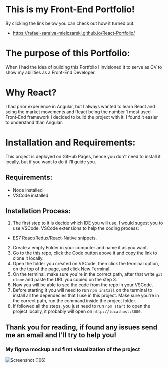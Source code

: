 # This is my Front-End Portfolio!

By clicking the link below you can check out how it turned out.
- https://rafael-saraiva-mielczarski.github.io/React-Portfolio/

# The purpose of this Portfolio:
When I had the idea of building this Portfolio I invisioned it to serve as CV to show my abilities as a Front-End Developer.

# Why React?
I had prior experience in Angular, but I always wanted to learn React and seing the market movements and React being the number 1 most used Front-End framework I decided to build the project with it. I found it easier to understand than Angular.

# Installation and Requirements: 
This project is deployed on GitHub Pages, hence you don't need to install it locally, but if you want to do it I'll guide you.

## Requirements:
- Node installed
- VSCode installed

## Installation Process:
1. The first step to it is decide which IDE you will use, I would sugest you to use VSCode.
VSCode extensions to help the coding process: 
- ES7 React/Redux/React-Native snippets.

2. Create a empty Folder in your computer and name it as you want.
3. Go to the this repo, click the Code button above it and copy the link to clone it locally.
4. Open the folder you created on VSCode, then click the terminal option, on the top of the page, and click New Terminal.
5. On the terminal, make sure you're in the correct path, after that write `git clone` and paste the URL you copied on the step 3.
6. Now you will be able to see the code from the repo in your VSCode.
7. Before starting it you will need to run `npm install` on the terminal to install all the dependecies that I use in this project. Make sure you're in the correct path, run the command inside the project folder.
8. If followed all the steps, you just need to run `npm start` to open the project locally, it probably will open on `http://localhost:3000`.

## Thank you for reading, if found any issues send me an email and I'll try to help you!

### My figma mockup and first visualization of the project
![Screenshot (106)](https://user-images.githubusercontent.com/100975439/211025837-96881f00-b1d2-4853-a0fc-2c67bc1db8e4.png)
